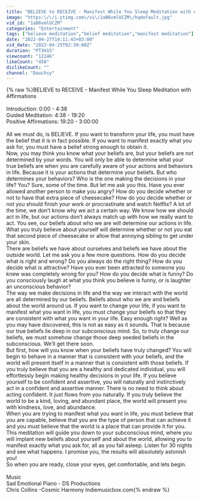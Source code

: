 ```yaml
---
title: "BELIEVE to RECEIVE - Manifest While You Sleep Meditation with Affirmations"
image: "https:\/\/i.ytimg.com\/vi\/1aB6vmlUCZM\/hqdefault.jpg"
vid_id: "1aB6vmlUCZM"
categories: "Entertainment"
tags: ["believe meditation","belief meditation","manifest meditation"]
date: "2022-04-27T14:11:43+03:00"
vid_date: "2022-04-25T02:30:00Z"
duration: "PT3H1S"
viewcount: "12246"
likeCount: "458"
dislikeCount: ""
channel: "Dauchsy"
---
```

{% raw %}BELIEVE to RECEIVE - Manifest While You Sleep Meditation with Affirmations<br /><br />Introduction: 0:00 - 4:38<br />Guided Meditation: 4:38 - 19:20<br />Positive Affirmations: 19:20 - 3:00:00<br /><br />All we must do, is BELIEVE. If you want to transform your life, you must have the belief that it is in fact possible. If you want to manifest exactly what you ask for, you must have a belief strong enough to obtain it. <br />Now, you may think you know what your beliefs are, but your beliefs are not determined by your words. You will only be able to determine what your true beliefs are when you are carefully aware of your actions and behaviors in life. Because it is your actions that determine your beliefs. But who determines your behaviors? Who is the one making the decisions in your life? You? Sure, some of the time. But let me ask you this. Have you ever allowed another person to make you angry? How do you decide whether or not to have that extra piece of cheesecake? How do you decide whether or not you should finish your work or procrastinate and watch Netflix? A lot of the time, we don’t know why we act a certain way. We know how we should act in life, but our actions don’t always match up with how we really want to act.  You see, our beliefs about who we are will determine our actions in life. What you truly believe about yourself will determine whether or not you eat that second piece of cheesecake or allow that annoying sibling to get under your skin. <br />There are beliefs we have about ourselves and beliefs we have about the outside world. Let me ask you a few more questions. How do you decide what is right and wrong? Do you always do the right thing? How do you decide what is attractive? Have you ever been attracted to someone you knew was completely wrong for you? How do you decide what is funny? Do you consciously laugh at what you think you believe is funny, or is laughter an unconscious behavior? <br />The way we make decisions in life and the way we interact with the world are all determined by our beliefs. Beliefs about who we are and beliefs about the world around us. If you want to change your life, if you want to manifest what you want in life, you must change your beliefs so that they are consistent with what you want in your life. Easy enough right? Well as you may have discovered, this is not as easy as it sounds. That is because our true beliefs lie deep in our subconscious mind. So, to truly change our beliefs, we must somehow change those deep seeded beliefs in the subconscious. We’ll get there soon. <br />But first, how will you know when your beliefs have truly changed? You will begin to behave in a manner that is consistent with your beliefs, and the world will present itself in a manner that is consistent with those beliefs. If you truly believe that you are a healthy and dedicated individual, you will effortlessly begin making healthy decisions in your life. If you believe yourself to be confident and assertive, you will naturally and instinctively act in a confident and assertive manner. There is no need to think about acting confident. It just flows from you naturally. If you truly believe the world to be a kind, loving, and abundant place, the world will present you with kindness, love, and abundance. <br />When you are trying to manifest what you want in life, you must believe that you are capable, believe that you are the type of person that can achieve it and you must believe that the world is a place that can provide it for you. <br />This meditation will guide you down to your subconscious mind, where you will implant new beliefs about yourself and about the world, allowing you to manifest exactly what you ask for, all as you fall asleep. Listen for 30 nights and see what happens. I promise you, the results will absolutely astonish you!<br />So when you are ready, close your eyes, get comfortable, and lets begin. <br /><br />Music<br />Sad Emotional Piano - DS Productions<br />Chris Collins -Cosmic Harmony      Indiemusicbox.com{% endraw %}
